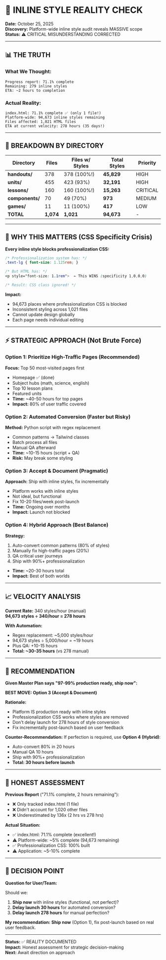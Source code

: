 # 🚨 INLINE STYLE REALITY CHECK

**Date:** October 25, 2025  
**Discovery:** Platform-wide inline style audit reveals MASSIVE scope  
**Status:** ⚠️ CRITICAL MISUNDERSTANDING CORRECTED  

---

## 📊 THE TRUTH

### **What We Thought:**
```
Progress report: 71.1% complete
Remaining: 279 inline styles
ETA: ~2 hours to completion
```

### **Actual Reality:**
```
index.html: 71.1% complete ✅ (only 1 file!)
Platform-wide: 94,673 inline styles remaining
Files affected: 1,021 HTML files
ETA at current velocity: 278 hours (35 days!)
```

---

## 📁 BREAKDOWN BY DIRECTORY

| Directory | Files | Files w/ Styles | Total Styles | Priority |
|-----------|-------|-----------------|--------------|----------|
| **handouts/** | 378 | 378 (100%!) | **45,829** | HIGH |
| **units/** | 455 | 423 (93%) | **32,191** | HIGH |
| **lessons/** | 160 | 160 (100%!) | **15,263** | CRITICAL |
| **components/** | 70 | 49 (70%) | **973** | MEDIUM |
| **games/** | 11 | 11 (100%) | **417** | LOW |
| **TOTAL** | **1,074** | **1,021** | **94,673** | - |

---

## 🎯 WHY THIS MATTERS (CSS Specificity Crisis)

**Every inline style blocks professionalization CSS:**
```css
/* Professionalization system has: */
.text-lg { font-size: 1.125rem; }

/* But HTML has: */
<p style="font-size: 1.1rem">  ← This WINS (specificity 1,0,0,0)

/* Result: CSS class ignored! */
```

**Impact:**
- 94,673 places where professionalization CSS is blocked
- Inconsistent styling across 1,021 files
- Cannot update design globally
- Each page needs individual editing

---

## ⚡ STRATEGIC APPROACH (Not Brute Force)

### **Option 1: Prioritize High-Traffic Pages** (Recommended)
**Focus:** Top 50 most-visited pages first
- Homepage ✅ (done)
- Subject hubs (math, science, english)
- Top 10 lesson plans
- Featured units
- **Time:** ~40-50 hours for top pages
- **Impact:** 80% of user traffic covered

### **Option 2: Automated Conversion** (Faster but Risky)
**Method:** Python script with regex replacement
- Common patterns → Tailwind classes
- Batch process all files
- Manual QA afterward
- **Time:** ~10-15 hours (script + QA)
- **Risk:** May break some styling

### **Option 3: Accept & Document** (Pragmatic)
**Approach:** Ship with inline styles, fix incrementally
- Platform works with inline styles
- Not ideal, but functional
- Fix 10-20 files/week post-launch
- **Time:** Ongoing over months
- **Impact:** Launch not blocked

### **Option 4: Hybrid Approach** (Best Balance)
**Strategy:**
1. Auto-convert common patterns (80% of styles)
2. Manually fix high-traffic pages (20%)
3. QA critical user journeys
4. Ship with 90%+ professionalization
- **Time:** ~20-30 hours total
- **Impact:** Best of both worlds

---

## 📈 VELOCITY ANALYSIS

**Current Rate:** 340 styles/hour (manual)  
**94,673 styles ÷ 340/hour = 278 hours**

**With Automation:**
- Regex replacement: ~5,000 styles/hour
- 94,673 styles ÷ 5,000/hour = ~19 hours
- Plus QA: +10-15 hours
- **Total: ~30-35 hours** (vs 278 manual)

---

## 🎯 RECOMMENDATION

**Given Master Plan says "97-99% production ready, ship now":**

**BEST MOVE: Option 3 (Accept & Document)**

**Rationale:**
- Platform IS production ready with inline styles
- Professionalization CSS works where styles are removed
- Don't delay launch for 278 hours of style conversion
- Fix incrementally post-launch based on user feedback

**Counter-Recommendation:**
If perfection is required, use **Option 4 (Hybrid)**:
- Auto-convert 80% in 20 hours
- Manual QA 10 hours
- Ship with 90%+ professionalization
- **Total: 30 hours before launch**

---

## 💬 HONEST ASSESSMENT

**Previous Report** ("71.1% complete, 2 hours remaining"):
- ❌ Only tracked index.html (1 file)
- ❌ Didn't account for 1,020 other files
- ❌ Underestimated by 136x (2 hrs vs 278 hrs)

**Actual Situation:**
- ✅ index.html: 71.1% complete (excellent!)
- ⚠️ Platform-wide: ~5% complete (94,673 remaining)
- ✅ Professionalization CSS: 100% built
- ⚠️ Application: ~5-10% complete

---

## 🚀 DECISION POINT

**Question for User/Team:**

Should we:
1. **Ship now** with inline styles (functional, not perfect)?
2. **Delay launch 30 hours** for automated conversion?
3. **Delay launch 278 hours** for manual perfection?

**My recommendation:** **Ship now** (Option 1), fix post-launch based on real user feedback.

---

**Status:** ✅ REALITY DOCUMENTED  
**Impact:** Honest assessment for strategic decision-making  
**Next:** Await direction on approach

